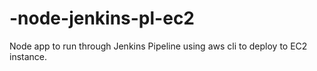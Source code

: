 # -node-jenkins-pl-ec2
Node app to run through Jenkins Pipeline using aws cli to deploy to EC2 instance.
